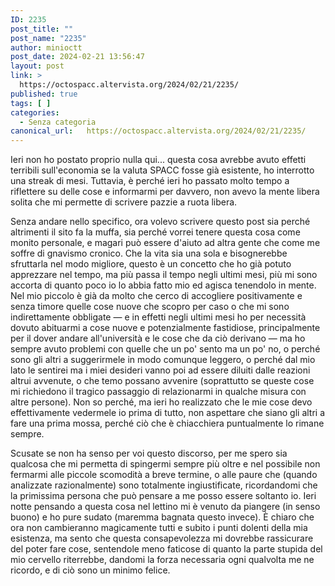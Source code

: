 ```yaml
---
ID: 2235
post_title: ""
post_name: "2235"
author: minioctt
post_date: 2024-02-21 13:56:47
layout: post
link: >
  https://octospacc.altervista.org/2024/02/21/2235/
published: true
tags: [ ]
categories:
  - Senza categoria
canonical_url:   https://octospacc.altervista.org/2024/02/21/2235/
---
```

<!-- wp:paragraph -->
<p>Ieri non ho postato proprio nulla qui... questa cosa avrebbe avuto effetti terribili sull'economia se la valuta SPACC fosse già esistente, ho interrotto una streak di mesi. Tuttavia, è perché ieri ho passato molto tempo a riflettere su delle cose e informarmi per davvero, non avevo la mente libera solita che mi permette di scrivere pazzie a ruota libera.</p>
<!-- /wp:paragraph -->

<!-- wp:paragraph -->
<p>Senza andare nello specifico, ora volevo scrivere questo post sia perché altrimenti il sito fa la muffa, sia perché vorrei tenere questa cosa come monito personale, e magari può essere d'aiuto ad altra gente che come me soffre di gnavismo cronico. Che la vita sia una sola e bisognerebbe sfruttarla nel modo migliore, questo è un concetto che ho già potuto apprezzare nel tempo, ma più passa il tempo negli ultimi mesi, più mi sono accorta di quanto poco io lo abbia fatto mio ed agisca tenendolo in mente. Nel mio piccolo è già da molto che cerco di accogliere positivamente e senza timore quelle cose nuove che scopro per caso o che mi sono indirettamente obbligate — e in effetti negli ultimi mesi ho per necessità dovuto abituarmi a cose nuove e potenzialmente fastidiose, principalmente per il dover andare all'università e le cose che da ciò derivano — ma ho sempre avuto problemi con quelle che un po' sento ma un po' no, o perché sono gli altri a suggerirmele in modo comunque leggero, o perché dal mio lato le sentirei ma i miei desideri vanno poi ad essere diluiti dalle reazioni altrui avvenute, o che temo possano avvenire (soprattutto se queste cose mi richiedono il tragico passaggio di relazionarmi in qualche misura con altre persone). Non so perché, ma ieri ho realizzato che le mie cose devo effettivamente vedermele io prima di tutto, non aspettare che siano gli altri a fare una prima mossa, perché ciò che è chiacchiera puntualmente lo rimane sempre.</p>
<!-- /wp:paragraph -->

<!-- wp:paragraph -->
<p>Scusate se non ha senso per voi questo discorso, per me spero sia qualcosa che mi permetta di spingermi sempre più oltre e nel possibile non fermarmi alle piccole scomodità a breve termine, o alle paure che (quando analizzate razionalmente) sono totalmente ingiustificate, ricordandomi che la primissima persona che può pensare a me posso essere soltanto io. Ieri notte pensando a questa cosa nel lettino mi è venuto da piangere (in senso buono) e ho pure sudato (maremma bagnata questo invece). È chiaro che ora non cambieranno magicamente tutti e subito i punti dolenti della mia esistenza, ma sento che questa consapevolezza mi dovrebbe rassicurare del poter fare cose, sentendole meno faticose di quanto la parte stupida del mio cervello riterrebbe, dandomi la forza necessaria ogni qualvolta me ne ricordo, e di ciò sono un minimo felice.</p>
<!-- /wp:paragraph -->